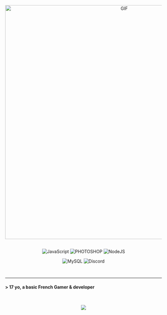 <div align="center">
<img hight="250" width="750" alt="GIF" align="center" src="https://imgr.search.brave.com/W0DFXVDHeYS9varoWdxdQ8kiIJwy_66SSFjBBy0A15o/fit/500/281/ce/1/aHR0cDovL2dpZmlt/YWdlLm5ldC93cC1j/b250ZW50L3VwbG9h/ZHMvMjAxNy8wNy9n/aWYtYW5pbWUtMTIu/Z2lm.gif">
</div>


</br>

<p align="center">
<img alt="JavaScript" src="https://img.shields.io/badge/JavaScript-F7DF1E?style=for-the-badge&logo=javascript&logoColor=black"/>
<img alt="PHOTOSHOP" src="https://img.shields.io/badge/Adobe%20Photoshop-31A8FF?style=for-the-badge&logo=Adobe%20Photoshop&logoColor=black"/>
<img alt="NodeJS" src="https://img.shields.io/badge/Node.js-43853D?style=for-the-badge&logo=node.js&logoColor=white" />
</p>

<p align="center">
<img alt="MySQL" src="https://img.shields.io/badge/MySQL-005C84?style=for-the-badge&logo=mysql&logoColor=white"/>
<img alt="Discord" src="https://img.shields.io/badge/899276759495749703-7289DA?style=for-the-badge&logo=discord&logoColor=white" />
  
</p>
</br>

*************

#### > 17 yo, a basic French Gamer & developer

</br>


<p align="center" >  
  <a href="https://github.com/anuraghazra/github-readme-stats"> 
    <img  src="https://github-readme-stats.vercel.app/api/top-langs/?username=ashibre&layout=compact&theme=react"/>
  </a>
  </p>
